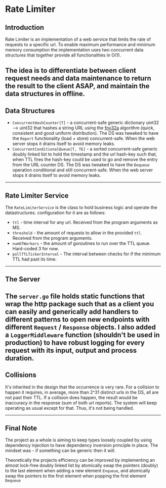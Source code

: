 # Rate Limiter

## Introduction

Rate Limiter is an implementation of a web service that limits the rate of requests to a specific url.
To enable maximum performance and minimum memory consumption the implementation uses two concurrent data structures
that together provide all functionalities in O(1).

The idea is to differentiate between client request needs and data maintenance to return the result to the client ASAP,
and maintain the data structures in offline.
---

## Data Structures
* `ConcurrentHashCounter[T]` - a concurrent-safe generic dictionary uint32 --> uint32 that hashes a string URL using the 
[fnv32a](https://en.wikipedia.org/wiki/Fowler%E2%80%93Noll%E2%80%93Vo_hash_function)
algorithm (quick, consistent and good uniform distribution). The DS was tweaked to have the `Report` functionality 
(load + store) concurrent-safe. When the web server stops it drains itself to avoid memory leaks.
* `ConcurrentConditionalQueue[T, TE]` - a sorted concurrent-safe generic doubly linked list to hold 
the timestamp and the url hash-key such that, when TTL fires the hash-key could be used to go and remove 
the entry from the URL counter DS. The DS was tweaked to have the `Dequeue` operation conditional and still concurrent-safe.
When the web server stops it drains itself to avoid memory leaks.
---

## Rate Limiter Service
The `RateLimiterService` is the class to hold business logic and operate the datastructures.
configuration for it are as follows:
* `ttl` - time interval for any url. Received from the program arguments as MS.
* `threshold` - the amount of requests to allow in the provided `ttl`. Received from the program arguments.
* `numOfWorkers` - the amount of goroutines to run over the TTL queue. Hard-coded 3 for now.
* `pollTTLTickerInterval` - The interval between checks for if the minimum TTL had past its time.
---

## The Server
The `server.go` file holds static functions that wrap the http package such that as a client 
you can easily and generically add handlers to different patterns to open new endpoints with 
different `Request` / `Response` objects. I also added a `LoggerMiddleware` function (shouldn't be used in production)
to have robust logging for every request with its input, output and process duration.
---

## Collisions
It's inherited in the design that the occurrence is very rare.
For a collision to happen it requires, in average, more than 2^31 distinct urls in the DS, all are not past their TTL.
If a collision does happen, the result would be inaccuracy in the response (sum of both url reports).
The system will keep operating as usual except for that. Thus, it's not being handled.

---
## Final Note
The project as a whole is aiming to keep types loosely coupled by using dependency injection to have
dependency inversion principle in place. The mindset was - if something can be generic then it will.

Theoretically the projects efficiency can be improved by implementing an almost lock-free doubly linked list
by atomically swap the pointers (doubly) to the last element when adding a new element `Enqueue`, 
and atomically swap the pointers to the first element when popping the first element `Dequeue`
